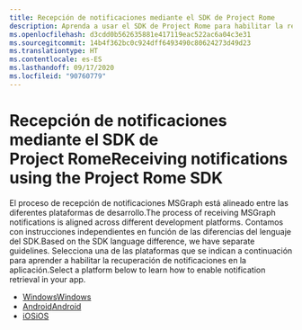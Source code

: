 ```yaml
---
title: Recepción de notificaciones mediante el SDK de Project Rome
description: Aprenda a usar el SDK de Project Rome para habilitar la recepción de notificaciones de MS Graph en la aplicación.
ms.openlocfilehash: d3cdd0b562635881e417119eac522ac6a04c3e31
ms.sourcegitcommit: 14b4f362bc0c924dff6493490c80624273d49d23
ms.translationtype: HT
ms.contentlocale: es-ES
ms.lasthandoff: 09/17/2020
ms.locfileid: "90760779"
---
```

# <a name="receiving-notifications-using-the-project-rome-sdk"></a><span data-ttu-id="cc37f-103">Recepción de notificaciones mediante el SDK de Project Rome</span><span class="sxs-lookup"><span data-stu-id="cc37f-103">Receiving notifications using the Project Rome SDK</span></span>

<span data-ttu-id="cc37f-104">El proceso de recepción de notificaciones MSGraph está alineado entre las diferentes plataformas de desarrollo.</span><span class="sxs-lookup"><span data-stu-id="cc37f-104">The process of receiving MSGraph notifications is aligned across different development platforms.</span></span> <span data-ttu-id="cc37f-105">Contamos con instrucciones independientes en función de las diferencias del lenguaje del SDK.</span><span class="sxs-lookup"><span data-stu-id="cc37f-105">Based on the SDK language difference, we have separate guidelines.</span></span> <span data-ttu-id="cc37f-106">Selecciona una de las plataformas que se indican a continuación para aprender a habilitar la recuperación de notificaciones en la aplicación.</span><span class="sxs-lookup"><span data-stu-id="cc37f-106">Select a platform below to learn how to enable notification retrieval in your app.</span></span>

* [<span data-ttu-id="cc37f-107">Windows</span><span class="sxs-lookup"><span data-stu-id="cc37f-107">Windows</span></span>](how-to-guide-for-windows.md)
* [<span data-ttu-id="cc37f-108">Android</span><span class="sxs-lookup"><span data-stu-id="cc37f-108">Android</span></span>](how-to-guide-for-android.md)
* [<span data-ttu-id="cc37f-109">iOS</span><span class="sxs-lookup"><span data-stu-id="cc37f-109">iOS</span></span>](how-to-guide-for-ios.md)